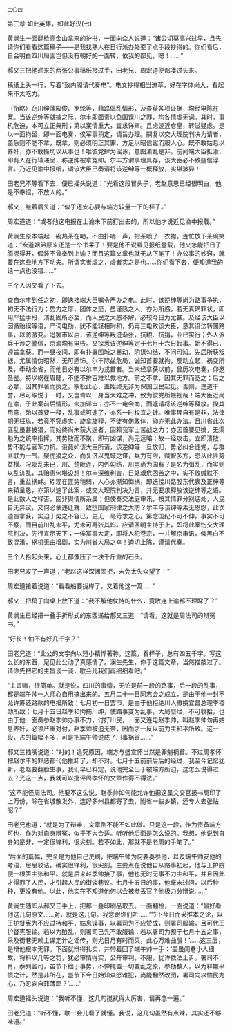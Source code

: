     二〇四 

   第三章 如此英雄，如此好汉(七)

   黄澜生一面翻检高金山拿来的护书，一面向众人说道：“诸公切莫高兴过早，且先请你们看看这篇稿子——是我找熟人在日行派办处耍了点手段抄得的。你们看后，自会明白四川局面岂但没有朝好的一面转，依我的鄙见，嗯！……”

   郝又三把他递来的两张公事稿纸接过手，田老兄、周宏道便都凑过头来。

   稿纸上头一行，写着“致内阁请代奏电”。电文抄得相当潦草，好在字体尚大，看起来不太吃力。

   （衔略）窃川绅蒲殿俊、罗纶等，藉路倡乱情形，及查获各项证据，均经电陈在案。当该逆绅等就擒之际，尔丰即面责以负国误川之罪，均各情虚无词。其时，事机危迫，本可立正典刑；第以案情重大，宜求详审。且虑迹近仓皇，转滋疑虑。是以一面拘留，即一面电奏，俟军事稍定，请旨办理。嗣复以交大理院判决为请者，盖急则不能不拿，既拿，则必须明正其罪，方足以昭信谳而服人心。既不敢姑息以养奸，亦不敢操切以从事也！唯彼党肆为谣诼，意图淆乱是非。前闻端大臣抵渝，即有人在行辕递呈，称逆绅被拿冤抑。尔丰方谓事理具存，该大臣必不致遽信浮言。乃近见渝中报纸，谓该大臣已奏请将该逆绅等一概释放，实堪骇异！

   田老兄不等看下去，便已摇头说道：“光看这段冒头子，老赵意思已经很明白，他是不奉诏，不放人的。”

   郝又三皱着眉头道：“似乎还安心要与端方较量一下的样子。”

   周宏道道：“或者他这电报在上谕未下前打出去的，所以他才说近见渝中报载。”

   黄澜生原本端起一碗热茶在喝，不由扑哧一声，把茶喷了一衣襟。连忙放下茶碗笑道：“宏道姻弟原来还是一个书呆子！要是他不说看见报纸登载，他又怎能把日子腾挪得开，假装不曾奉到上谕？而且这篇文章也就无从下笔了！办公事的妙窍，就要在这些地方下功夫。所谓实者虚之，虚者实之是也……你们看下去，便知道我的话一点也没错……”

   三个人因又看了下去。

   查自尔丰到任之初，即迭接端大臣嘱令严办之电。此时，该逆绅等尚为路事争执，初无不法行为；势力之厚，团体之坚，虽谨愿之人，亦为所惑，若无真确罪状，即用严猛手段，溃乱固所必至，而人民之大惑不解，必较今日为尤甚。及经该大臣以因循贻误等语，严词电劾，犹不能轻相附和，仍再三电致该大臣，恳其设法转圜路事，以防激变。迨罢市以后，该逆绅等叛迹渐张，抗粮、抗捐，业已实行；外人派兵干涉之警信，京渝均有电告。又探悉该逆绅等定于七月十六日起事。始不得已，遵旨拿获。而一昼夜间，即有扑署围城之暴动，阴谋勾结，不问可知。先后所获叛据，尤属情伪昭然，无可遁饰。尔丰际兹危局，诚知首要就拘，反动立起，祸变所及，牵动全省，而他日必有以尔丰为戎首者。当未经拿获以前，曾历次电奏，仰邀圣鉴。特以祸在眉睫，不能不排百难以救地方。前之不拿，因其无罪而宽之；后之必拿，因其罪著而执之。耿耿此心，盖始终无非为保国卫民起见。否则，违道干誉，尽可取悦于一时，又岂肯以一身当大难之冲，致为彼党所嫉视哉！端大臣近尚在渝，于此案前后情形，未加详审；亦不一电会商，而遽请将该逆绅等释放。揆其用意，殆以首要一释，乱事或可速了，亦系一时权宜之计。唯事理自有是非，法律期无枉纵，若竟不究虚实，旋拿旋释，不徒有伤政体，抑亦无此办法。且川省此次匪乱虽甚披猖，而始终尚未获大逞者，固赖我军士苦战之力；亦因首要见擒，无渠魁为之统率指挥，其势散而不聚，即有凶谋，尚无远略；故一经攻击，立即溃散，势不能与官军力抗。设竟如该大臣所请，该逆绅等一旦放归，势必纠合徒党，与群匪联为一气。聚虎狼之众，而复济以鬼蜮之谋，兵力有限，贼智多方，恐从此匪势益横。况鄂乱未已，川、楚毗连，内外勾结，川岂尚为国有？是名为弭乱，而实则以乱济乱，其贻患何堪设想！尔丰深维利害，日处艰危困苦之中，实不敢缄默不言，重益祸衅。矧现在匪势稍弱，人心亦渐知悔祸，即迭接川路股东代表及正绅等来辕呈恳，亦第以速了此案，或交大理院判决为言，并无要求释放该逆绅等之语。是此数人之释否，固非舆情所系属；但使奏交法庭审讯，按其情罪分别惩处，人民自无异议，又何必依违迁就，致堕国家刑律之大防？尔丰与该绅等素无恩怨，此次遵旨拿获，实迫于势之不容已，更无一毫苛求之心。第念国纪不可不伸，事实不可不察，而目前川乱未平，尤未可再张其焰。应请圣明主持于上，即将此案饬交大理院判决，先行宣示天下；一俟军事大定，即将人犯卷宗，一并解京审讯，俾黑白不致混淆，祸机无由增剧，实为川省大局之幸！迫切上陈，谨请代奏。

   三个人抬起头来，心上都像压了一块千斤重的石头。

   田老兄叹了一声道：“老赵这样深闭固拒，未免太失众望了！”

   周宏道接着说道：“看看船要拢岸了，又着他这一篙……”

   郝又三把稿子向桌上放下道：“我不解他仗恃的什么，竟敢连上谕都不理睬了？”

   黄澜生已经把一叠手折形式的东西递给郝又三道：“请看，这就是周法司的辩冤书。”

   “好长！怕不有好几千字？”

   田老兄道：“此公的文字向以短小精悍著称。这篇，看样子，总有四五千字。写这么长的东西，足见此公动了真感情了。澜生先生，你于这篇文章，当然推敲过了。请你先把它的主旨谈一谈，歇会儿我们再细细看吧。”

   “主旨嘛，很简单。就是说，四川的事情，无论是前一段的路事，后一段的乱事，都是端午帅一人师心自用搞出来的。五月二十一日同志会之成立，是由于他一封不允许筹还路款的电报所致；七月初一日罢市，是由于他拒绝川人撤换宜昌总理李稷勋所致；七月十五日赵季和拘捕川绅，使路事变为乱事，大局糜烂，不可收拾，也由于他一面奏参赵季帅办事不力，讨好川民，一面又连电赵季帅，叫赵季帅勿再姑息养奸，必须严重对付，赵季帅被迫无奈，因而才一反以前力主和平所致。这一段，占的篇幅不多，可是把端午帅说成了川事祸首……”

   郝又三插嘴说道：“对的！追究原因，端方与盛宣怀当然是罪魁祸首。不过周孝怀把赵尔丰的罪恶都代他推卸了，却不对。七月十五前前后后的经过，我至今记忆犹新，老赵要翻脸生事，我们早已料定，说他完全出于被端方所迫，这怎么说得过去？光这一点，我就可以批评周孝怀的文章作得不得法。”

   “这不能怪周法司。他要不这么说，赵季帅如何能允许他把这呈文交官报书局印了上万份，除在省城散发外，连好多州县都寄了去，附省一些乡镇，还专人去张贴呢？”

   田老兄也道：“就是为了辩难，文章倒不能不如此做。只是这一段，作为责备端方可也，作为对自身辩冤，似乎不大合适。听听他后面是怎么说的。我想，他说到自身的是非，一定很锋利，很尖刻。若不如此，那就不是老周的手笔了。”

   “后面的篇幅，完全是为他自己洗刷，把端午帅为何要奏参他，以及端午帅安他的考语，层层驳诘，确实很锋利，很尖刻。主要点在说他自从路事初起，他与王护院便一根笋主张和平。就是后来赵季帅接了事，他也无时无事不力主和平，并且因此才得罪了人民，才引起人民的街谈巷议。七月十五日的事，他毫未过问，以后种种，更没有他。以此，他实在不知道他何以会被参丢官？他极力分辩说……”

   黄澜生随即从郝又三手上，把那一叠印刷品取去。一面翻检，一面说道：“最好看他这几句原文……对，就是这几句。我念跟你们听……‘节下今日而采推本之论，以王护督宪为不应过持和平，姑息误事，以署司为不应赞成，则署司服输，且可代王护督宪服输。若以为酿乱，则署司已先不敢服输；若以署司为预于七月十五之事，采及街巷无赖主谋定计之谣传，则尤日月有时而灭，此心万难曲服！’……这三层，是辩他根本无罪。下面就辩得扎实，并带着回了端午帅一手：‘盖虽闾巷小人细故，将科以几等之罚，犹必审情得实，公开审判，不服，犹许依法上诉。署司不肖，忝列监司，虽节下绌于事势，不惮掩置一切变乱之原，参劾数人，以为释嫌平愤之计，然是非所在，岂节下今日始知众怒难犯，尚能翻然改图，署司向以恤民为心，乃忍妄自菲薄耶？’……”

   周宏道摇头说道：“我听不懂，这几句搅扰得太厉害，请再念一遍。”

   田老兄道：“听不懂，歇一会儿看了就懂。我说，这几句虽然有点辣，其实还不够味道。”

